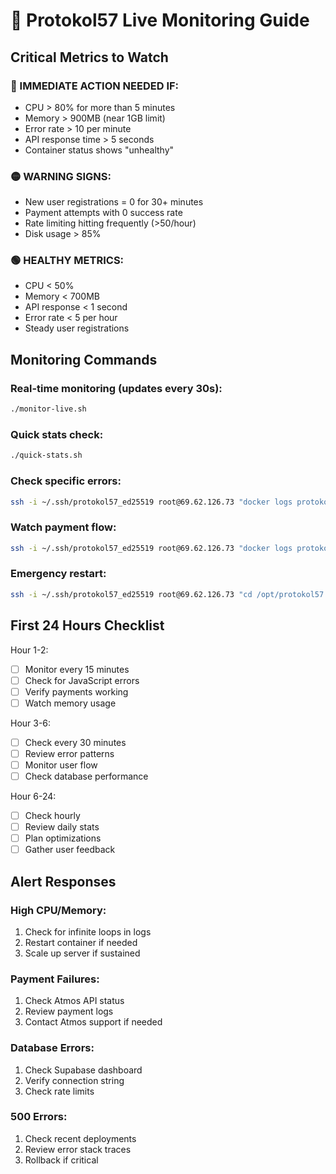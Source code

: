 # 🏃 Protokol57 Live Monitoring Guide

## Critical Metrics to Watch

### 🔴 IMMEDIATE ACTION NEEDED IF:
- CPU > 80% for more than 5 minutes
- Memory > 900MB (near 1GB limit)
- Error rate > 10 per minute
- API response time > 5 seconds
- Container status shows "unhealthy"

### 🟡 WARNING SIGNS:
- New user registrations = 0 for 30+ minutes
- Payment attempts with 0 success rate
- Rate limiting hitting frequently (>50/hour)
- Disk usage > 85%

### 🟢 HEALTHY METRICS:
- CPU < 50%
- Memory < 700MB
- API response < 1 second
- Error rate < 5 per hour
- Steady user registrations

## Monitoring Commands

### Real-time monitoring (updates every 30s):
```bash
./monitor-live.sh
```

### Quick stats check:
```bash
./quick-stats.sh
```

### Check specific errors:
```bash
ssh -i ~/.ssh/protokol57_ed25519 root@69.62.126.73 "docker logs protokol57-protokol57-1 --since 30m 2>&1 | grep -i error"
```

### Watch payment flow:
```bash
ssh -i ~/.ssh/protokol57_ed25519 root@69.62.126.73 "docker logs protokol57-protokol57-1 --tail 100 -f 2>&1 | grep -E '(payment|atmos)'"
```

### Emergency restart:
```bash
ssh -i ~/.ssh/protokol57_ed25519 root@69.62.126.73 "cd /opt/protokol57 && docker compose -f docker-compose.prod.yml restart"
```

## First 24 Hours Checklist

Hour 1-2:
- [ ] Monitor every 15 minutes
- [ ] Check for JavaScript errors
- [ ] Verify payments working
- [ ] Watch memory usage

Hour 3-6:
- [ ] Check every 30 minutes
- [ ] Review error patterns
- [ ] Monitor user flow
- [ ] Check database performance

Hour 6-24:
- [ ] Check hourly
- [ ] Review daily stats
- [ ] Plan optimizations
- [ ] Gather user feedback

## Alert Responses

### High CPU/Memory:
1. Check for infinite loops in logs
2. Restart container if needed
3. Scale up server if sustained

### Payment Failures:
1. Check Atmos API status
2. Review payment logs
3. Contact Atmos support if needed

### Database Errors:
1. Check Supabase dashboard
2. Verify connection string
3. Check rate limits

### 500 Errors:
1. Check recent deployments
2. Review error stack traces
3. Rollback if critical